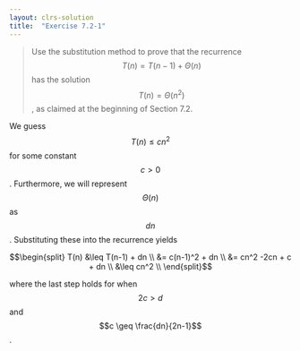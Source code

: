 ```yaml
---
layout: clrs-solution
title:  "Exercise 7.2-1"
---
```

>Use the substitution method to prove that the recurrence $$T(n) = T(n-1) + \Theta(n)$$ has the solution $$T(n) = \Theta(n^2)$$, as claimed at the beginning of Section 7.2.

We guess $$T(n) \leq cn^2$$ for some constant $$c > 0$$. Furthermore, we will represent $$\Theta(n)$$ as $$dn$$. Substituting these into the recurrence yields

$$\begin{split}
T(n) &\leq T(n-1) + dn \\
&= c(n-1)^2 + dn \\
&= cn^2 -2cn + c + dn \\
&\leq cn^2 \\
\end{split}$$

where the last step holds for when $$2c > d$$ and $$c \geq \frac{dn}{2n-1}$$.